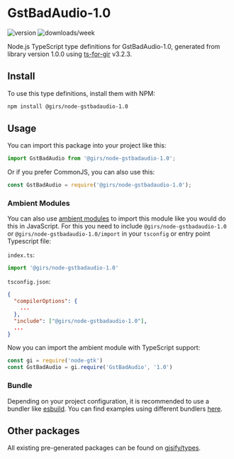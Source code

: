
# GstBadAudio-1.0

![version](https://img.shields.io/npm/v/@girs/node-gstbadaudio-1.0)
![downloads/week](https://img.shields.io/npm/dw/@girs/node-gstbadaudio-1.0)


Node.js TypeScript type definitions for GstBadAudio-1.0, generated from library version 1.0.0 using [ts-for-gir](https://github.com/gjsify/ts-for-gir) v3.2.3.


## Install

To use this type definitions, install them with NPM:
```bash
npm install @girs/node-gstbadaudio-1.0
```

## Usage

You can import this package into your project like this:
```ts
import GstBadAudio from '@girs/node-gstbadaudio-1.0';
```

Or if you prefer CommonJS, you can also use this:
```ts
const GstBadAudio = require('@girs/node-gstbadaudio-1.0');
```

### Ambient Modules

You can also use [ambient modules](https://github.com/gjsify/ts-for-gir/tree/main/packages/cli#ambient-modules) to import this module like you would do this in JavaScript.
For this you need to include `@girs/node-gstbadaudio-1.0` or `@girs/node-gstbadaudio-1.0/import` in your `tsconfig` or entry point Typescript file:

`index.ts`:
```ts
import '@girs/node-gstbadaudio-1.0'
```

`tsconfig.json`:
```json
{
  "compilerOptions": {
    ...
  },
  "include": ["@girs/node-gstbadaudio-1.0"],
  ...
}
```

Now you can import the ambient module with TypeScript support: 

```ts
const gi = require('node-gtk')
const GstBadAudio = gi.require('GstBadAudio', '1.0')
```


### Bundle

Depending on your project configuration, it is recommended to use a bundler like [esbuild](https://esbuild.github.io/). You can find examples using different bundlers [here](https://github.com/gjsify/ts-for-gir/tree/main/examples).

## Other packages

All existing pre-generated packages can be found on [gjsify/types](https://github.com/gjsify/types).

